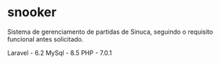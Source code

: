 # snooker

Sistema de gerenciamento de partidas de Sinuca, seguindo o requisito funcional antes solicitado.

Laravel - 6.2
MySql - 8.5
PHP - 7.0.1

